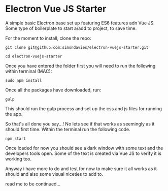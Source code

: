 # Electron Vue JS Starter
A simple basic Electron base set up featuring ES6 features adn Vue JS.  Some type of boilerplate to start a/add to project, to save time.


For the moment to install, clone the repo:

```
git clone git@github.com:simondavies/electron-vuejs-starter.git
```

```
cd electron-vuejs-starter
```


Once you have entered the folder first you will need to run the following within terminal (MAC):

```
sudo npm install
```

Once all the packages have downloaded, run:

```
gulp
```

This should run the gulp process and set up the css and js files for running the app.

So that's all done you say...! No lets see if that works as seemingly as it should first time. Within the terminal run the following code.

```
npm start
```

Once loaded for now you should see a dark window with some text and the developers tools open. Some of the text is created via Vue JS to verify it is working too.

Anyway i have more to do and test for now to make sure it all works as it should and also some visual niceties to add to.

read me to be continued...
